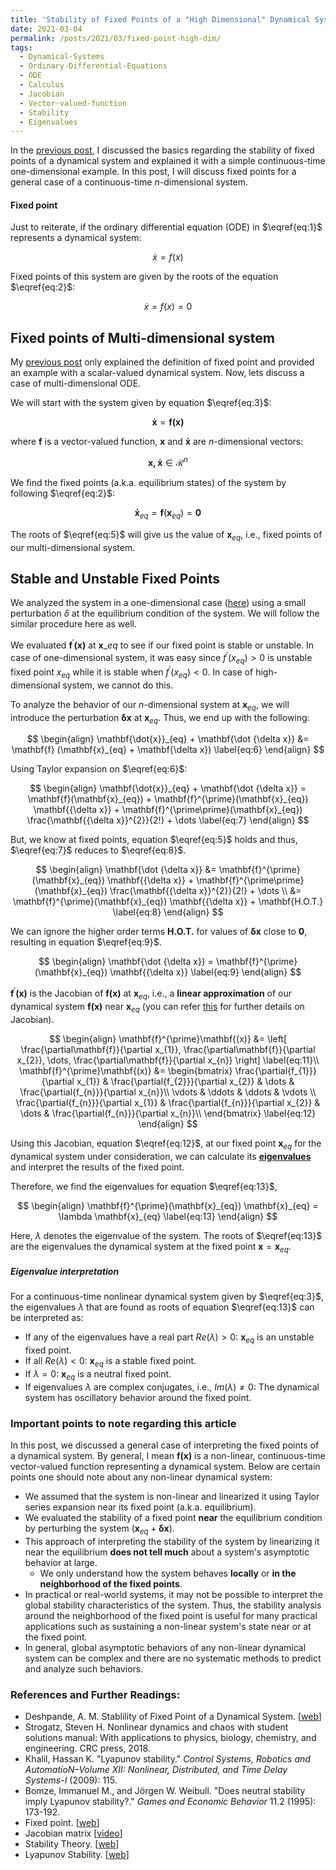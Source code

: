 ```yaml
---
title: 'Stability of Fixed Points of a "High Dimensional" Dynamical System'
date: 2021-03-04
permalink: /posts/2021/03/fixed-point-high-dim/
tags:
  - Dynamical-Systems
  - Ordinary-Differential-Equations
  - ODE
  - Calculus
  - Jacobian
  - Vector-valued-function
  - Stability
  - Eigenvalues
---
```


In the [previous post](https://adipandas.github.io/posts/2020/02/stable-unstable-fixed-point/), I discussed the basics regarding the stability of fixed points of a dynamical system and explained it with a simple continuous-time one-dimensional example. In this post, I will discuss fixed points for a general case of a continuous-time $n$-dimensional system.


#### Fixed point

Just to reiterate, if the ordinary differential equation (ODE) in $\eqref{eq:1}$ represents a dynamical system:

$$
\dot x = f(x)
\label{eq:1}
$$

Fixed points of this system are given by the roots of the equation $\eqref{eq:2}$:

$$
\begin{equation}
\dot x = f(x) = 0
\label{eq:2}
\end{equation}
$$

## Fixed points of Multi-dimensional system

My [previous post](https://adipandas.github.io/posts/2020/02/stable-unstable-fixed-point/) only explained the definition of fixed point and provided an example with a scalar-valued dynamical system. Now, lets discuss a case of multi-dimensional ODE.

We will start with the system given by equation $\eqref{eq:3}$:

$$
\mathbf{\dot x} = \mathbf{f(x)}
\label{eq:3}
$$

where $\mathbf{f}$ is a vector-valued function, $\mathbf{x}$ and  $\mathbf{\dot x}$ are $n$-dimensional vectors:

$$
\mathbf{x, \dot x} \in \mathcal{R}^{n}
\label{eq:4}
$$

We find the fixed points (a.k.a. equilibrium states) of the system by following $\eqref{eq:2}$:

$$
\mathbf{\dot x}_{eq} = \mathbf{f}(\mathbf{x}_{eq}) = \mathbf{0}
\label{eq:5}
$$

The roots of $\eqref{eq:5}$ will give us the value of $\mathbf{x}_{eq}$, i.e., fixed points of our multi-dimensional system.


## Stable and Unstable Fixed Points

We analyzed the system in a one-dimensional case ([here](https://adipandas.github.io/posts/2020/02/stable-unstable-fixed-point/)) using a small perturbation $\delta$ at the equilibrium condition of the system. We will follow the similar procedure here as well.

We evaluated $\mathbf{f}^{\prime}\mathbf{(x)}$ at $\mathbf{x}\_{eq}$ to see if our fixed point is stable or unstable. In case of one-dimensional system, it was easy since  $f^{\prime}(x_{eq})>0$ is unstable fixed point $x_{eq}$  while it is stable when $f^{\prime}(x_{eq})<0$. In case of high-dimensional system, we cannot do this.

To analyze the behavior of our $n$-dimensional system at $\mathbf{x}_{eq}$, we will introduce the perturbation $\mathbf{\delta x}$ at $\mathbf{x}_{eq}$. Thus, we end up with the following:

$$
\begin{align}
\mathbf{\dot{x}}_{eq} + \mathbf{\dot {\delta x}} &= \mathbf{f} (\mathbf{x}_{eq} + \mathbf{\delta x}) \label{eq:6}
\end{align}
$$

Using Taylor expansion on $\eqref{eq:6}$:

$$
\begin{align}
\mathbf{\dot{x}}_{eq} + \mathbf{\dot {\delta x}} = \mathbf{f}(\mathbf{x}_{eq}) + \mathbf{f}^{\prime}(\mathbf{x}_{eq}) \mathbf{{\delta x}} + \mathbf{f}^{\prime\prime}(\mathbf{x}_{eq}) \frac{\mathbf{{\delta x}}^{2}}{2!} + \dots \label{eq:7}
\end{align}
$$

But, we know at fixed points, equation $\eqref{eq:5}$ holds and thus, $\eqref{eq:7}$ reduces to $\eqref{eq:8}$.

$$
\begin{align}
\mathbf{\dot {\delta x}} 
&= \mathbf{f}^{\prime}(\mathbf{x}_{eq}) \mathbf{{\delta x}} + \mathbf{f}^{\prime\prime}(\mathbf{x}_{eq}) \frac{\mathbf{{\delta x}}^{2}}{2!} + \dots \\
&= \mathbf{f}^{\prime}(\mathbf{x}_{eq}) \mathbf{{\delta x}} + \mathbf{H.O.T.} \label{eq:8}
\end{align}
$$

We can ignore the higher order terms $\mathbf{H.O.T.}$ for values of $\mathbf{\delta{x}}$ close to $\mathbf{0}$, resulting in equation $\eqref{eq:9}$.

$$
\begin{align}
\mathbf{\dot {\delta x}} = \mathbf{f}^{\prime}(\mathbf{x}_{eq}) \mathbf{{\delta x}} \label{eq:9}
\end{align}
$$

$\mathbf{f}^{\prime}\mathbf{(x)}$ is the Jacobian of $\mathbf{f(x)}$ at $\mathbf{x}_{eq}$, i.e., a **linear approximation** of our dynamical system $\mathbf{f(x)}$ near $\mathbf{x}_{eq}$ (you can refer [this](https://adipandas.github.io/posts/2020/03/vector-calculus/#jacobian-aka-derivative-of-vector-valued-function) for further details on Jacobian).

$$
\begin{align}
\mathbf{f}^{\prime}\mathbf{(x)}
&=
\left[
\frac{\partial\mathbf{f}}{\partial x_{1}}, \frac{\partial\mathbf{f}}{\partial x_{2}}, \dots, \frac{\partial\mathbf{f}}{\partial x_{n}}
\right] \label{eq:11}\\
\mathbf{f}^{\prime}\mathbf{(x)} &=
\begin{bmatrix}
\frac{\partial{f_{1}}}{\partial x_{1}} & \frac{\partial{f_{2}}}{\partial x_{2}} & \dots & \frac{\partial{f_{n}}}{\partial x_{n}}\\
\vdots & \ddots & \ddots & \vdots \\
\frac{\partial{f_{n}}}{\partial x_{1}} & \frac{\partial{f_{n}}}{\partial x_{2}} & \dots & \frac{\partial{f_{n}}}{\partial x_{n}}\\
\end{bmatrix} \label{eq:12}
\end{align}
$$

Using this Jacobian, equation $\eqref{eq:12}$, at our fixed point $\mathbf{x}_{eq}$ for the dynamical system under consideration, we can calculate its [**eigenvalues**](https://en.wikipedia.org/wiki/Eigenvalues_and_eigenvectors) and interpret the results of the fixed point.

Therefore, we find the eigenvalues for equation $\eqref{eq:13}$,

$$
\begin{align}
\mathbf{f}^{\prime}(\mathbf{x}_{eq}) \mathbf{x}_{eq} = \lambda \mathbf{x}_{eq} \label{eq:13}
\end{align}
$$

Here, $\lambda$ denotes the eigenvalue of the system. The roots of $\eqref{eq:13}$ are the eigenvalues the dynamical system at the fixed point ${\mathbf{x}=\mathbf{x}_{eq}}$.


##### Eigenvalue interpretation <a name='eigen_value_interpretation'></a>

For a continuous-time nonlinear dynamical system given by $\eqref{eq:3}$, the eigenvalues $\lambda$ that are found as roots of equation $\eqref{eq:13}$ can be interpreted as:  
* If any of the eigenvalues have a real part $Re(\lambda)>0$: $\mathbf{x}_{eq}$ is an unstable fixed point.
* If all $Re(\lambda)<0$: $\mathbf{x}_{eq}$ is a stable fixed point.
* If $\lambda=0$: $\mathbf{x}_{eq}$ is a neutral fixed point.
* If eigenvalues $\lambda$ are complex conjugates, i.e., $Im(\lambda) \ne 0$: The dynamical system has oscillatory behavior around the fixed point.



### Important points to note regarding this article

In this post, we discussed a general case of interpreting the fixed points of a dynamical system. By general, I mean $\mathbf{f(x)}$ is a non-linear, continuous-time vector-valued function representing a dynamical system. Below are certain points one should note about any non-linear dynamical system:  
* We assumed that the system is non-linear and linearized it using Taylor series expansion near its fixed point (a.k.a. equilibrium).
* We evaluated the stability of a fixed point **near** the equilibrium condition by perturbing the system  ($\mathbf{x}_{eq}+\mathbf{\delta x}$).
* This approach of interpreting the stability of the system by linearizing it near the equilibrium **does not tell much** about a system's asymptotic behavior at large.
  * We only understand how the system behaves **locally** or **in the neighborhood of the fixed points**.
* In practical or real-world systems, it may not be possible to interpret the global stability characteristics of the system. Thus, the stability analysis around the neighborhood of the fixed point is useful for many practical applications such as sustaining a non-linear system's state near or at the fixed point.
* In general, global asymptotic behaviors of any non-linear dynamical system can be complex and there are no systematic methods to predict and analyze such behaviors.



### References and Further Readings:

* Deshpande, A. M. Stablility of Fixed Point of a Dynamical System. [[web](https://adipandas.github.io/posts/2020/02/stable-unstable-fixed-point/)]
* Strogatz, Steven H. Nonlinear dynamics and chaos with student solutions manual: With applications to physics, biology, chemistry, and engineering. CRC press, 2018.
* Khalil, Hassan K. "Lyapunov stability." *Control Systems, Robotics and AutomatioN–Volume XII: Nonlinear, Distributed, and Time Delay Systems-I* (2009): 115.
* Bomze, Immanuel M., and Jörgen W. Weibull. "Does neutral stability imply Lyapunov stability?." *Games and Economic Behavior* 11.2 (1995): 173-192.
* Fixed point. [[web](https://mathworld.wolfram.com/FixedPoint.html)]
* Jacobian matrix [[video](https://www.youtube.com/watch?v=bohL918kXQk)]
* Stability Theory. [[web](https://en.wikipedia.org/wiki/Stability_theory)]
* Lyapunov Stability. [[web](https://en.wikipedia.org/wiki/Lyapunov_stability)]
